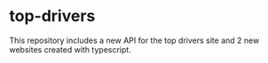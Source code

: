 # top-drivers
This repository includes a new API for the top drivers site and 2 new websites created with typescript.
